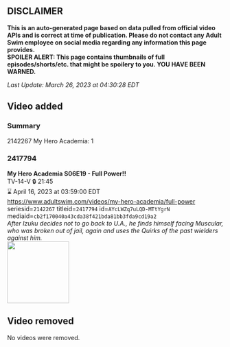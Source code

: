 ## DISCLAIMER
**This is an auto-generated page based on data pulled from official video APIs and is correct at time of publication. Please do not contact any Adult Swim employee on social media regarding any information this page provides.**  
**SPOILER ALERT: This page contains thumbnails of full episodes/shorts/etc. that might be spoilery to you. YOU HAVE BEEN WARNED.**  

_Last Update: March 26, 2023 at 04:30:28 EDT_
## Video added
### Summary
2142267 My Hero Academia: 1  
### 2417794
**My Hero Academia S06E19 - Full Power!!**  
TV-14-V 🔒 21:45  
⌛ April 16, 2023 at 03:59:00 EDT  
https://www.adultswim.com/videos/my-hero-academia/full-power  
seriesid=`2142267` titleid=`2417794` id=`AYcLWZq7uLQD-MTtYgrN` mediaid=`cb2f170040a43cda38f421bda81bb3fda9cd19a2`  
_After Izuku decides not to go back to U.A., he finds himself facing Muscular, who was broken out of jail, again and uses the Quirks of the past wielders against him._  
<a href="https://media.cdn.adultswim.com/uploads/20230324/thumbnails/2_233241625460-MHA132Still001tiny.png"><img src="https://media.cdn.adultswim.com/uploads/20230324/thumbnails/2_233241625460-MHA132Still001tiny.png" height="144px" /></a>
## Video removed
No videos were removed.  
